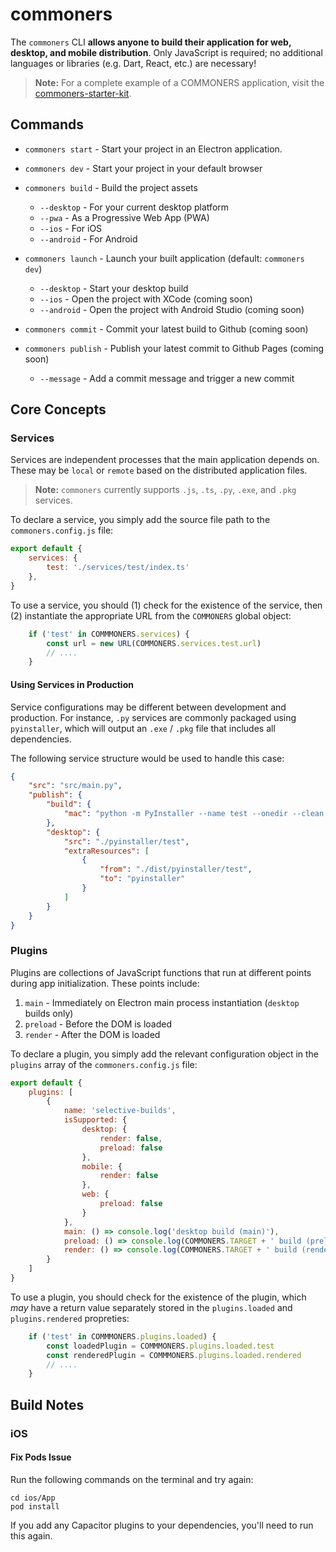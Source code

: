 # commoners
 The `commoners` CLI **allows anyone to build their application for web, desktop, and mobile distribution**. Only JavaScript is required; no additional languages or libraries (e.g. Dart, React, etc.) are necessary!

 > **Note:** For a complete example of a COMMONERS application, visit the [commoners-starter-kit](https://github.com/commonersdev/commoners-starter-kit).

## Commands
- `commoners start` - Start your project in an Electron application.

- `commoners dev` - Start your project in your default browser

- `commoners build` - Build the project assets
    - `--desktop` - For your current desktop platform
    - `--pwa` - As a Progressive Web App (PWA)
    - `--ios` - For iOS
    - `--android` - For Android

- `commoners launch` - Launch your built application (default: `commoners dev`)
    - `--desktop` - Start your desktop build
    - `--ios` - Open the project with XCode (coming soon)
    - `--android` - Open the project with Android Studio (coming soon)

- `commoners commit` - Commit your latest build to Github (coming soon)
- `commoners publish` - Publish your latest commit to Github Pages (coming soon)
    - `--message` - Add a commit message and trigger a new commit


## Core Concepts
### Services
Services are independent processes that the main application depends on. These may be `local` or `remote` based on the distributed application files.

> **Note:** `commoners` currently supports `.js`, `.ts`, `.py`, `.exe`, and `.pkg` services.

To declare a service, you simply add the source file path to the `commoners.config.js` file:
```js
export default {
    services: {
        test: './services/test/index.ts'
    },
}
```

To use a service, you should (1) check for the existence of the service, then (2) instantiate the appropriate URL from the `COMMONERS` global object:

```js
    if ('test' in COMMMONERS.services) {
        const url = new URL(COMMONERS.services.test.url)
        // ....
    }
```




#### Using Services in Production
Service configurations may be different between development and production. For instance, `.py` services are commonly packaged using `pyinstaller`, which will output an `.exe` / `.pkg` file that includes all dependencies.

The following service structure would be used to handle this case:
```json
{
    "src": "src/main.py",
    "publish": {
        "build": {
            "mac": "python -m PyInstaller --name test --onedir --clean ./src/main.py --distpath ./dist/pyinstaller",
        },
        "desktop": {
            "src": "./pyinstaller/test", 
            "extraResources": [ 
                {
                    "from": "./dist/pyinstaller/test",
                    "to": "pyinstaller"
                }
            ]
        }
    }
}
```

### Plugins
Plugins are collections of JavaScript functions that run at different points during app initialization. These points include:
1. `main` - Immediately on Electron main process instantiation (`desktop` builds only)
2. `preload` - Before the DOM is loaded 
3. `render` - After the DOM is loaded 

To declare a plugin, you simply add the relevant configuration object in the `plugins` array of the `commoners.config.js` file:
```js
export default {
    plugins: [
        {
            name: 'selective-builds',
            isSupported: {
                desktop: {
                    render: false,
                    preload: false
                },
                mobile: {
                    render: false
                },
                web: {
                    preload: false
                }
            },
            main: () => console.log('desktop build (main)'),
            preload: () => console.log(COMMONERS.TARGET + ' build (preload)'),
            render: () => console.log(COMMONERS.TARGET + ' build (render)'),
        }
    ]
}
```

To use a plugin, you should check for the existence of the plugin, which *may* have a return value separately stored in the `plugins.loaded` and `plugins.rendered` propreties:

```js
    if ('test' in COMMMONERS.plugins.loaded) {
        const loadedPlugin = COMMMONERS.plugins.loaded.test
        const renderedPlugin = COMMMONERS.plugins.loaded.rendered
        // ....
    }
```

## Build Notes
### iOS
#### Fix Pods Issue
Run the following commands on the terminal and try again:
```
cd ios/App
pod install
```

If you add any Capacitor plugins to your dependencies, you'll need to run this again.
